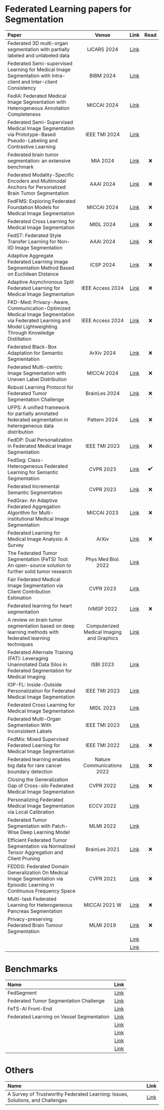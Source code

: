# Federated Learning papers for Segmentation

| Paper | Venue | Link | Read |
| :---------------- | :------: | :----: | :----: |
| Federated 3D multi-organ segmentation with partially labeled and unlabeled data |  IJCARS 2024 | [Link](https://link.springer.com/article/10.1007/s11548-024-03139-6) ||
| Federated Semi-supervised Learning for Medical Image Segmentation with Intra-client and Inter-client Consistency | BIBM 2024 | [Link](https://www.computer.org/csdl/proceedings-article/bibm/2024/10822798/23onO4ZnSHC) ||
| FedIA: Federated Medical Image Segmentation with Heterogeneous Annotation Completeness | MICCAI 2024 | [Link](https://link.springer.com/chapter/10.1007/978-3-031-72117-5_35) ||
| Federated Semi-Supervised Medical Image Segmentation via Prototype-Based Pseudo-Labeling and Contrastive Learning | IEEE TMI 2024 | [Link](https://ieeexplore.ieee.org/document/10250843) ||
| Federated brain tumor segmentation: an extensive benchmark | MIA 2024 | [Link](https://www.sciencedirect.com/science/article/abs/pii/S1361841524001956) | :x: |
| Federated Modality-Specific Encoders and Multimodal Anchors for Personalized Brain Tumor Segmentation | AAAI 2024 | [Link](https://ojs.aaai.org/index.php/AAAI/article/view/27909) | :x: |
| FedFMS: Exploring Federated Foundation Models for Medical Image Segmentation | MICCAI 2024 | [Link](https://link.springer.com/chapter/10.1007/978-3-031-72111-3_27) | :x: |
| Federated Cross Learning for Medical Image Segmentation | MIDL 2024 | [Link](https://proceedings.mlr.press/v227/xu24a.html) | :x: |
| FedST: Federated Style Transfer Learning for Non-IID Image Segmentation | AAAI 2024 | [Link](https://ojs.aaai.org/index.php/AAAI/article/view/28199) | :x: |
| Adaptive Aggregate Federated Learning Image Segmentation Method Based on Euclidean Distance | ICSP 2024 | [Link](https://ieeexplore.ieee.org/document/10743280) | :x: |
| Adaptive Asynchronous Split Federated Learning for Medical Image Segmentation | IEEE Access 2024 | [Link](https://ieeexplore.ieee.org/document/10776986) | :x: |
| FKD-Med: Privacy-Aware, Communication-Optimized Medical Image Segmentation via Federated Learning and Model Lightweighting Through Knowledge Distillation | IEEE Access 2024 | [Link](https://ieeexplore.ieee.org/document/10456909) | :x: |
| Federated Black-Box Adaptation for Semantic Segmentation | ArXiv 2024 | [Link](https://arxiv.org/abs/2410.24181) | :x: |
| Federated Multi-centric Image Segmentation with Uneven Label Distribution | MICCAI 2024 | [Link](https://link.springer.com/chapter/10.1007/978-3-031-72117-5_33) | :x: |
| Robust Learning Protocol for Federated Tumor Segmentation Challenge | BrainLes 2024 | [Link](https://link.springer.com/chapter/10.1007/978-3-031-44153-0_18) | :x: |
| UFPS: A unified framework for partially annotated federated segmentation in heterogeneous data distribution | Pattern 2024 | [Link](https://www.cell.com/patterns/fulltext/S2666-3899(24)00001-1) | :x: |
| FedDP: Dual Personalization in Federated Medical Image Segmentation | IEEE TMI 2023 | [Link](https://ieeexplore.ieee.org/stamp/stamp.jsp?arnumber=10194959) | :x: |
| FedSeg: Class-Heterogeneous Federated Learning for Semantic Segmentation | CVPR 2023 | [Link](https://openaccess.thecvf.com/content/CVPR2023/papers/Miao_FedSeg_Class-Heterogeneous_Federated_Learning_for_Semantic_Segmentation_CVPR_2023_paper.pdf) | ✔️ |
| Federated Incremental Semantic Segmentation | CVPR 2023 | [Link](https://openaccess.thecvf.com/content/CVPR2023/papers/Dong_Federated_Incremental_Semantic_Segmentation_CVPR_2023_paper.pdf) | :x: |
| FedGrav: An Adaptive Federated Aggregation Algorithm for Multi-institutional Medical Image Segmentation | MICCAI 2023 | [Link](https://dl.acm.org/doi/10.1007/978-3-031-43895-0_16) | :x: |
| Federated Learning for Medical Image Analysis: A Survey | ArXiv | [Link](https://arxiv.org/abs/2306.05980v4) | :x: |
| The Federated Tumor Segmentation (FeTS) Tool: An open-source solution to further solid tumor research | Phys Med Biol. 2022 | [Link](https://pmc.ncbi.nlm.nih.gov/articles/PMC9592188/) | |
| Fair Federated Medical Image Segmentation via Client Contribution Estimation | CVPR 2023 | [Link](https://openaccess.thecvf.com/content/CVPR2023/papers/Jiang_Fair_Federated_Medical_Image_Segmentation_via_Client_Contribution_Estimation_CVPR_2023_paper.pdf) ||
| Federated learning for heart segmentation | IVMSP 2022 | [Link](https://ieeexplore.ieee.org/document/9816345) | :x: |
| A review on brain tumor segmentation based on deep learning methods with federated learning techniques | Computerized Medical Imaging and Graphics | [Link](https://www.sciencedirect.com/science/article/pii/S0895611123001313) ||
| Federated Alternate Training (FAT): Leveraging Unannotated Data Silos in Federated Segmentation for Medical Imaging | ISBI 2023 | [Link](https://arxiv.org/pdf/2304.09327) | |
| IOP-FL: Inside-Outside Personalization for Federated Medical Image Segmentation | IEEE TMI 2023 | [Link](https://ieeexplore.ieee.org/stamp/stamp.jsp?arnumber=10086676) | |
| Federated Cross Learning for Medical Image Segmentation | MIDL 2023 | [Link](https://openreview.net/forum?id=DrZbwobH_zo) ||
| Federated Multi-Organ Segmentation With Inconsistent Labels | IEEE TMI 2023 | [Link](https://pubmed.ncbi.nlm.nih.gov/37097793/) ||
| FedMix: Mixed Supervised Federated Learning for Medical Image Segmentation | IEEE TMI 2022 | [Link](https://ieeexplore.ieee.org/document/10004567) | :x: |
| Federated learning enables big data for rare cancer boundary detection | Nature Communications 2022 | [Link](https://www.nature.com/articles/s41467-022-33407-5) | :x: |
| Closing the Generalization Gap of Cross-silo Federated Medical Image Segmentation | CVPR 2022 | [Link](https://par.nsf.gov/servlets/purl/10366148) | :x: |
| Personalizing Federated Medical Image Segmentation via Local Calibration | ECCV 2022 | [Link](https://www.ecva.net/papers/eccv_2022/papers_ECCV/papers/136810449.pdf) ||
| Federated Tumor Segmentation with Patch-Wise Deep Learning Model | MLMI 2022 | [Link](https://link.springer.com/chapter/10.1007/978-3-031-21014-3_47)||
| Efficient Federated Tumor Segmentation via Normalized Tensor Aggregation and Client Pruning | BrainLes 2021 | [Link](https://link.springer.com/chapter/10.1007/978-3-031-09002-8_38) | :x: |
| FEDDG: Federated Domain Generalization On Medical Image Segmentation via Episodic Learning in Continuous Frequency Space | CVPR 2021 | [Link](https://openaccess.thecvf.com/content/CVPR2021/papers/Liu_FedDG_Federated_Domain_Generalization_on_Medical_Image_Segmentation_via_Episodic_CVPR_2021_paper.pdf) | :x: |
| Multi-task Federated Learning for Heterogeneous Pancreas Segmentation | MICCAI 2021 W| [Link](https://dl.acm.org/doi/10.1007/978-3-030-90874-4_10) | :x: |
| Privacy-preserving Federated Brain Tumour Segmentation | MLMI 2019 | [Link](https://link.springer.com/chapter/10.1007/978-3-030-32692-0_16) | :x: |
| | | [Link]() | |
| | | [Link]() | |

# Benchmarks

| Name | Link |
| :---------------- | :------: |
| FedSegment| [Link](https://fedsegment.github.io/home/) |
| Federated Tumor Segmentation Challenge | [Link](https://fets-ai.github.io/Challenge/) |
| FeTS-AI Front-End | [Link](https://github.com/FeTS-AI/Front-End) |
| Federated Learning on Vessel Segmentation | [Link](https://openmined.org/blog/federated-learning-on-vessel-segmentation/) |
| | [Link]() |
| | [Link]() |
| | [Link]() |
| | [Link]() |

# Others

| Name | Link |
| :---------------- | :------: |
| A Survey of Trustworthy Federated Learning: Issues, Solutions, and Challenges | [Link](https://dl.acm.org/doi/10.1145/3678181) |
